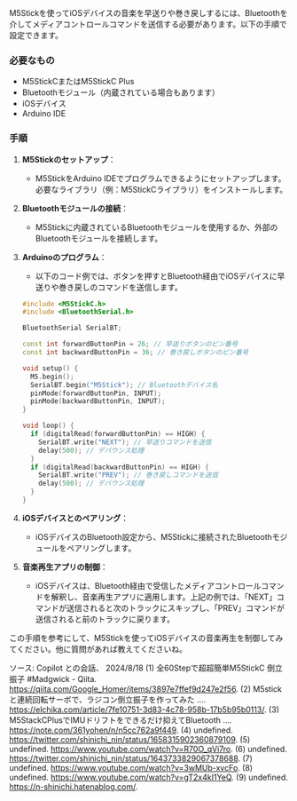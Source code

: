 M5Stickを使ってiOSデバイスの音楽を早送りや巻き戻しするには、Bluetoothを介してメディアコントロールコマンドを送信する必要があります。以下の手順で設定できます。

### 必要なもの
- M5StickCまたはM5StickC Plus
- Bluetoothモジュール（内蔵されている場合もあります）
- iOSデバイス
- Arduino IDE

### 手順

1. **M5Stickのセットアップ**：
   - M5StickをArduino IDEでプログラムできるようにセットアップします。必要なライブラリ（例：M5StickCライブラリ）をインストールします。

2. **Bluetoothモジュールの接続**：
   - M5Stickに内蔵されているBluetoothモジュールを使用するか、外部のBluetoothモジュールを接続します。

3. **Arduinoのプログラム**：
   - 以下のコード例では、ボタンを押すとBluetooth経由でiOSデバイスに早送りや巻き戻しのコマンドを送信します。

   ```cpp
   #include <M5StickC.h>
   #include <BluetoothSerial.h>

   BluetoothSerial SerialBT;

   const int forwardButtonPin = 26; // 早送りボタンのピン番号
   const int backwardButtonPin = 36; // 巻き戻しボタンのピン番号

   void setup() {
     M5.begin();
     SerialBT.begin("M5Stick"); // Bluetoothデバイス名
     pinMode(forwardButtonPin, INPUT);
     pinMode(backwardButtonPin, INPUT);
   }

   void loop() {
     if (digitalRead(forwardButtonPin) == HIGH) {
       SerialBT.write("NEXT"); // 早送りコマンドを送信
       delay(500); // デバウンス処理
     }
     if (digitalRead(backwardButtonPin) == HIGH) {
       SerialBT.write("PREV"); // 巻き戻しコマンドを送信
       delay(500); // デバウンス処理
     }
   }
   ```

4. **iOSデバイスとのペアリング**：
   - iOSデバイスのBluetooth設定から、M5Stickに接続されたBluetoothモジュールをペアリングします。

5. **音楽再生アプリの制御**：
   - iOSデバイスは、Bluetooth経由で受信したメディアコントロールコマンドを解釈し、音楽再生アプリに適用します。上記の例では、「NEXT」コマンドが送信されると次のトラックにスキップし、「PREV」コマンドが送信されると前のトラックに戻ります。

この手順を参考にして、M5Stickを使ってiOSデバイスの音楽再生を制御してみてください。他に質問があれば教えてくださいね。

ソース: Copilot との会話、 2024/8/18
(1) 全60Stepで超超簡単M5StickC 倒立振子 #Madgwick - Qiita. https://qiita.com/Google_Homer/items/3897e7ffef9d247e2f56.
(2) M5stickと連続回転サーボで、ラジコン倒立振子を作ってみた .... https://elchika.com/article/7fe10751-3d83-4c78-958b-17b5b95b0113/.
(3) M5StackCPlusでIMUドリフトをできるだけ抑えてBluetooth .... https://note.com/361yohen/n/n5cc762a9f449.
(4) undefined. https://twitter.com/shinichi_nin/status/1658315902360879109.
(5) undefined. https://www.youtube.com/watch?v=R70O_qVi7ro.
(6) undefined. https://twitter.com/shinichi_nin/status/1643733829067378688.
(7) undefined. https://www.youtube.com/watch?v=3wMUb-xvcFo.
(8) undefined. https://www.youtube.com/watch?v=gT2x4kI1YeQ.
(9) undefined. https://n-shinichi.hatenablog.com/.